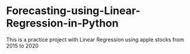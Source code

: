 # Forecasting-using-Linear-Regression-in-Python
This is a practice project with Linear Regression using apple stocks from 2015 to 2020
